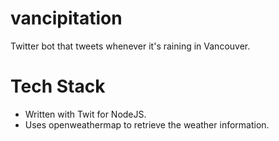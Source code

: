 # vancipitation
Twitter bot that tweets whenever it's raining in Vancouver.

# Tech Stack
- Written with Twit for NodeJS.
- Uses openweathermap to retrieve the weather information.
